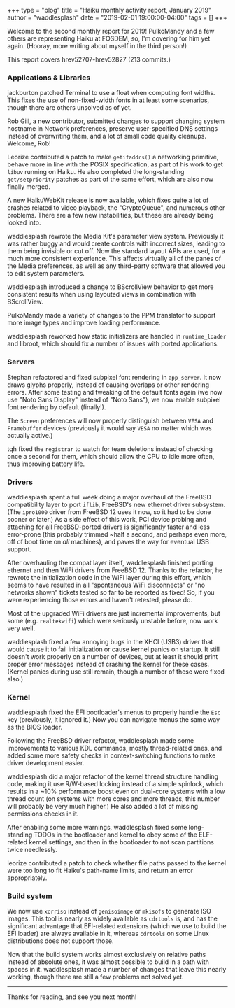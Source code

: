 +++
type = "blog"
title = "Haiku monthly activity report, January 2019"
author = "waddlesplash"
date = "2019-02-01 19:00:00-04:00"
tags = []
+++

Welcome to the second monthly report for 2019! PulkoMandy and a few others are representing Haiku at FOSDEM, so, I'm covering for him yet again. (Hooray, more writing about myself in the third person!)

This report covers hrev52707-hrev52827 (213 commits.)

### Applications &amp; Libraries

jackburton patched Terminal to use a float when computing font widths. This fixes the use of non-fixed-width fonts in at least some scenarios, though there are others unsolved as of yet.

Rob Gill, a new contributor, submitted changes to support changing system hostname in Network preferences, preserve user-specified DNS settings instead of overwriting them, and a lot of small code quality cleanups. Welcome, Rob!

Leorize contributed a patch to make `getifaddrs()` a networking primitive, behave more in line with the POSIX specification, as part of his work to get `libuv` running on Haiku. He also completed the long-standing `get/setpriority` patches as part of the same effort, which are also now finally merged.

A new HaikuWebKit release is now available, which fixes quite a lot of crashes related to video playback, the "CryptoQueue", and numerous other problems. There are a few new instabilities, but these are already being looked into.

waddlesplash rewrote the Media Kit's parameter view system. Previously it was rather buggy and would create controls with incorrect sizes, leading to them being invisible or cut off. Now the standard layout APIs are used, for a much more consistent experience. This affects virtually all of the panes of the Media preferences, as well as any third-party software that allowed you to edit system parameters.

waddlesplash introduced a change to BScrollView behavior to get more consistent results when using layouted views in combination with BScrollView.

PulkoMandy made a variety of changes to the PPM translator to support more image types and improve loading performance.

waddlesplash reworked how static initializers are handled in `runtime_loader` and libroot, which should fix a number of issues with ported applications.

### Servers

Stephan refactored and fixed subpixel font rendering in `app_server`. It now draws glyphs properly, instead of causing overlaps or other rendering errors. After some testing and tweaking of the default fonts again (we now use "Noto Sans Display" instead of "Noto Sans"), we now enable subpixel font rendering by default (finally!).

The `Screen` preferences will now properly distinguish between `VESA` and `Framebuffer` devices (previously it would say `VESA` no matter which was actually active.)

tqh fixed the `registrar` to watch for team deletions instead of checking once a second for them, which should allow the CPU to idle more often, thus improving battery life.

### Drivers

waddlesplash spent a full week doing a major overhaul of the FreeBSD compatibility layer to port `iflib`, FreeBSD's new ethernet driver subsystem. (The `ipro1000` driver from FreeBSD 12 uses it now, so it had to be done sooner or later.) As a side effect of this work, PCI device probing and attaching for all FreeBSD-ported drivers is significantly faster and less error-prone (this probably trimmed ~half a second, and perhaps even more, off of boot time on *all* machines), and paves the way for eventual USB support.

After overhauling the compat layer itself, waddlesplash finished porting ethernet and then WiFi drivers from FreeBSD 12. Thanks to the refactor, he rewrote the initialization code in the WiFi layer during this effort, which seems to have resulted in all "spontaneous WiFi disconnects" or "no networks shown" tickets tested so far to be reported as fixed! So, if you were experiencing those errors and haven't retested, please do.

Most of the upgraded WiFi drivers are just incremental improvements, but some (e.g. `realtekwifi`) which were seriously unstable before, now work very well.

waddlesplash fixed a few annoying bugs in the XHCI (USB3) driver that would cause it to fail initialization or cause kernel panics on startup. It still doesn't work properly on a number of devices, but at least it should print proper error messages instead of crashing the kernel for these cases. (Kernel panics during use still remain, though a number of these were fixed also.)

### Kernel

waddlesplash fixed the EFI bootloader's menus to properly handle the `Esc` key (previously, it ignored it.) Now you can navigate menus the same way as the BIOS loader.

Following the FreeBSD driver refactor, waddlesplash made some improvements to various KDL commands, mostly thread-related ones, and added some more safety checks in context-switching functions to make driver development easier.

waddlesplash did a major refactor of the kernel thread structure handling code, making it use R/W-based locking instead of a simple spinlock, which results in a ~10% performance boost even on dual-core systems with a low thread count (on systems with more cores and more threads, this number will probably be very much higher.) He also added a lot of missing permissions checks in it.

After enabling some more warnings, waddlesplash fixed some long-standing TODOs in the bootloader and kernel to obey some of the ELF-related kernel settings, and then in the bootloader to not scan partitions twice needlessly.

leorize contributed a patch to check whether file paths passed to the kernel were too long to fit Haiku's path-name limits, and return an error appropriately.

### Build system

We now use `xorriso` instead of `genisoimage` or `mkisofs` to generate ISO images. This tool is nearly as widely available as `cdrtools` is, and has the significant advantage that EFI-related extensions (which we use to build the EFI loader) are always available in it, whereas `cdrtools` on some Linux distributions does not support those.

Now that the build system works almost exclusively on relative paths instead of absolute ones, it was almost possible to build in a path with spaces in it. waddlesplash made a number of changes that leave this nearly working, though there are still a few problems not solved yet.

---

Thanks for reading, and see you next month!